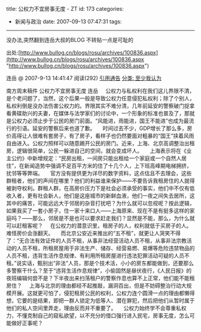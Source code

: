 title: 公权力不宜房事无度 - ZT
id: 173
categories:
  - 新闻与政治
date: 2007-09-13 07:47:31
tags:
---

<div id="msgcns!9697D6160EFEBC17!1271" class="bvMsg">

没办法,突然翻到连岳大叔的BLOG 不转贴一点是可耻的

出处:[http://www.bullog.cn/blogs/rosu/archives/100836.aspx](http://www.bullog.cn/blogs/rosu/archives/100836.aspx "http://www.bullog.cn/blogs/rosu/archives/100836.aspx")

<a>连岳 @</a> <a>2007-9-13 14:41:47 </a><a>阅读(292) </a>[引用通告](http://www.bullog.cn/blogs/rosu/trackbacks/100836.aspx) [分类: 至少我认为 ](http://www.bullog.cn/blogs/rosu/?cat=%e8%87%b3%e5%b0%91%e6%88%91%e8%ae%a4%e4%b8%ba) <p>南方周末稿件
公权力不宜房事无度
连岳
    公权力与私权利在我们这儿界限不清，是个老问题了，当然，这个后果一般是导致公权力任意侵犯私权利；除了个别人，私权利倒是没办法伤害公权力的。界限其实不难分清，几年前延安的警察破门捉拿看黄碟助兴的夫妻，在媒体与法学家们的讨论中，一个形象的标准也普及了，那就是公权力必须止步于公民的房门前面。“风能进，雨能进，国王不能进”也成为最流行的引语。延安的警察后来也道了歉。
    时间过去不少，GDP增长了那么多，房价高得让人很难有套房子，有了房子，看样子也仍然要面对粗暴的“国王”挟着风雨自由进入。公权力照样可以随意踢开公民的房门。近来，上海、北京高调整治出租房，逻辑很简单，公民一躲进自己的空间，就会变成坏人。
    上海表示将在《业主公约》中新增规定：“民房出租，一间房只能出租给一个家庭或一个自然人居住”，在新闻造势中强调不足百平方米的住了十几个人，上下班高峰期电梯拥挤，扰邻等等弊端。
    官方没有提供更为详尽的数字资料，这点估且不去理会，这些群租者，他们的声间在哪里？他们的利益谁来保护——不要告诉我租房住的人就得被剥夺权利。群租人群，在高房价压力下是社会必须承受的事实，他们中不仅有低收入者，更有社会新人，他们是这座城市的新鲜血液，他们一夜之间失去居所，这其中的痛苦，可能远远大于邻居的杂音打扰吧？为什么就可以忽视呢？按此逻辑，如果我买了一套小房子，住一家十来口人——上海原来、现在不是有挺多这样的家庭吗？——那么，邻居是不是也可以要求赶走我们？显然是不能，那么，为什么就可以赶租客呢？
    在公权力的潜意识里，租房子的人，权利就低于买房子的人。难怪房价会涨翻天。
    而北京公安近来推出的“五不租”，就更让人哭笑不得了：“无合法有效证件的人员不租，从事非法经营活动人员不租，从事非法宗教活动的人员不租，所租房屋用于非法生产、储存、经营易燃、易爆等危险违禁物品的人员不租，违背生活作息规律、有利用所租房屋进行违法犯罪活动可疑的人员不租。”说实话，甄别出“非法”人员，那是个技术活，小小的房东都能做到，还要那么多警察干什么？至于“违背生活作息规律”，小偷固然是昼伏夜行，《人民日报》的夜班编辑何尝不是？下半夜出来扫荡租户的警察作息也算不上正常，他们能不能租房住？
    上海与北京的理由都经不起推敲，漏洞百出，但是不妨碍整治行动大规模开展。这就更可怕了，侵犯租房公民的权利，公权力连个圆滑一点的理由都懒得想，它要的是结果，即把一群人锁定为低等人、潜在罪犯，然后把他们从暂时属于他们的私人空间里弄走，理由反而并不重要了。
    公权力始终学不会尊重私权力，不懂克制自己的窥私欲望，以不充分的借口强行进入民宅，房事无度，怎么可能做好正事呢？
</div>